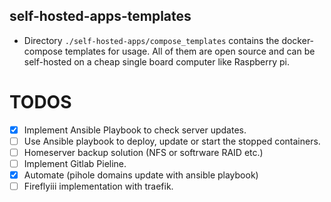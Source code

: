 ## self-hosted-apps-templates

- Directory `./self-hosted-apps/compose_templates` contains the docker-compose templates for usage. All of them are open source and can be self-hosted on a cheap single board computer like Raspberry pi.


 # TODOS

 - [x] Implement Ansible Playbook to check server updates.
 - [ ] Use Ansible playbook to deploy, update or start the stopped containers.
 - [ ] Homeserver backup solution (NFS or softrware RAID etc.)
 - [ ] Implement Gitlab Pieline.
 - [x] Automate (pihole domains update with ansible playbook) 
 - [ ] Fireflyiii implementation with traefik.
